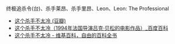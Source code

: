 终极追杀令(台)、杀手莱昂、杀手里昂、Leon、Leon: The Professional
- [这个杀手不太冷 (豆瓣)](https://movie.douban.com/subject/1295644/)
- [这个杀手不太冷（1994年法国导演吕克·贝松的电影作品）_百度百科](https://baike.baidu.com/item/%E8%BF%99%E4%B8%AA%E6%9D%80%E6%89%8B%E4%B8%8D%E5%A4%AA%E5%86%B7/535257)
- [这个杀手不太冷 - 维基百科，自由的百科全书](https://zh.wikipedia.org/zh-cn/%E9%80%99%E5%80%8B%E6%AE%BA%E6%89%8B%E4%B8%8D%E5%A4%AA%E5%86%B7)
